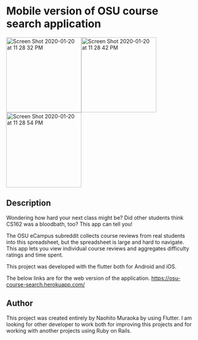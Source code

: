 # Mobile version of OSU course search application
<img width="200" alt="Screen Shot 2020-01-20 at 11 28 32 PM" src="https://user-images.githubusercontent.com/42655212/72784241-40d91080-3bdd-11ea-8d85-8eade1a9792a.png"><img width="200" alt="Screen Shot 2020-01-20 at 11 28 42 PM" src="https://user-images.githubusercontent.com/42655212/72784244-42a2d400-3bdd-11ea-9109-d0dbc9434539.png"><img width="200" alt="Screen Shot 2020-01-20 at 11 28 54 PM" src="https://user-images.githubusercontent.com/42655212/72784247-433b6a80-3bdd-11ea-964e-4fbfd719e52b.png">

## Description
Wondering how hard your next class might be? Did other students think CS162 was a bloodbath, too? This app can tell you!

The OSU eCampus subreddit collects course reviews from real students into this spreadsheet, but the spreadsheet is large and hard to navigate. This app lets you view individual course reviews and aggregates difficulty ratings and time spent.

This project was developed with the flutter both for Android and iOS.

The below links are for the web version of the application.
https://osu-course-search.herokuapp.com/

## Author

This project was created entirely by Naohito Muraoka by using Flutter. I am looking for other developer to work both for improving this projects and for working with another projects using Ruby on Rails. 
